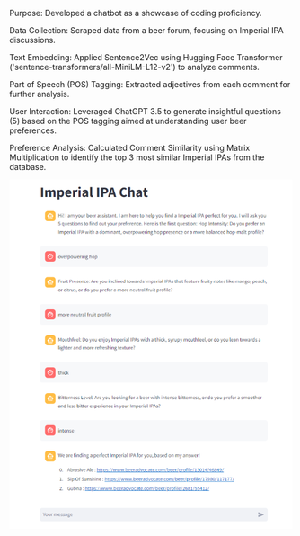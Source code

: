 Purpose: Developed a chatbot as a showcase of coding proficiency.

Data Collection: Scraped data from a beer forum, focusing on Imperial IPA discussions.

Text Embedding: Applied Sentence2Vec using Hugging Face Transformer ('sentence-transformers/all-MiniLM-L12-v2') to analyze comments.

Part of Speech (POS) Tagging: Extracted adjectives from each comment for further analysis.

User Interaction: Leveraged ChatGPT 3.5 to generate insightful questions (5) based on the POS tagging aimed at understanding user beer preferences.

Preference Analysis: Calculated Comment Similarity using Matrix Multiplication to identify the top 3 most similar Imperial IPAs from the database.

![Simple Recommendation Chatbot](chatbot_png.png)
